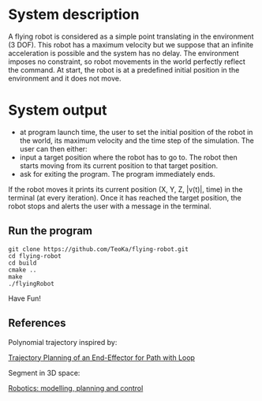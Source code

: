 # System description

A flying robot is considered as a simple point translating in the environment (3 DOF). This robot has a maximum velocity but we suppose that an infinite acceleration is possible and the system has no delay. The environment imposes no constraint, so robot movements in the world perfectly reflect the command. At start, the robot is at a predefined initial position in the environment and it does not move.

# System output

- at program launch time, the user to set the initial position of the robot in the world, its maximum velocity and the time step of the simulation.
The user can then either:
- input a target position where the robot has to go to. The robot then starts moving from its current position to that target position.
- ask for exiting the program. The program immediately ends.

If the robot moves it prints its current position (X, Y, Z, |v(t)|, time) in the terminal (at every iteration). Once it has reached the target position, the robot stops and alerts the user with a message in the terminal.


## Run the program
<!-- alt+9 = ` -->
```
git clone https://github.com/TeoKa/flying-robot.git
cd flying-robot
cd build
cmake ..
make
./flyingRobot
```
Have Fun!



## References

Polynomial trajectory inspired by:

[Trajectory Planning of an End-Effector for Path with Loop](http://ojs.sv-jme.eu/index.php/sv-jme/article/viewFile/sv-jme.2014.1965/707)

Segment in 3D space:

[Robotics: modelling, planning and control](https://books.google.it/books?hl=it&lr=&id=jPCAFmE-logC&oi=fnd&pg=PR8&dq=robotics+siciliano&ots=3UPr3jLvDt&sig=OfaLJUdGFDj4bFuGryUhKAHT7X4#v=onepage&q=robotics%20siciliano&f=false)

